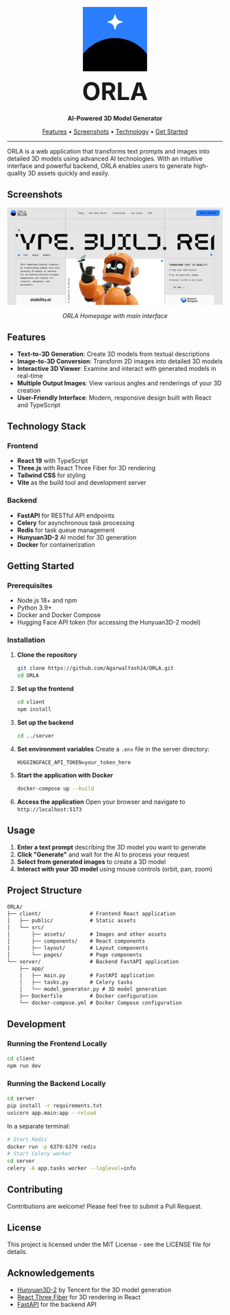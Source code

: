 <div align="center">
  <img src="client/public/logo.png" alt="ORLA Logo" width="150" height="auto">
  <h1 align="center" style="font-size: 3.5rem; margin-top: 10px; margin-bottom: 20px;">
    ORLA
  </h1>
  <p align="center">
    <b>AI-Powered 3D Model Generator</b>
  </p>
  <p align="center">
    <a href="#features">Features</a> •
    <a href="#screenshots">Screenshots</a> •
    <a href="#technology-stack">Technology</a> •
    <a href="#getting-started">Get Started</a>
  </p>
  <hr>
</div>

ORLA is a web application that transforms text prompts and images into detailed 3D models using advanced AI technologies. With an intuitive interface and powerful backend, ORLA enables users to generate high-quality 3D assets quickly and easily.

## Screenshots

<div align="center">
  <img src="client/public/homepage.png" alt="ORLA Homepage" width="800" height="auto">
  <p><i>ORLA Homepage with main interface</i></p>
</div>

## Features

- **Text-to-3D Generation**: Create 3D models from textual descriptions
- **Image-to-3D Conversion**: Transform 2D images into detailed 3D models
- **Interactive 3D Viewer**: Examine and interact with generated models in real-time
- **Multiple Output Images**: View various angles and renderings of your 3D creation
- **User-Friendly Interface**: Modern, responsive design built with React and TypeScript

## Technology Stack

### Frontend
- **React 19** with TypeScript
- **Three.js** with React Three Fiber for 3D rendering
- **Tailwind CSS** for styling
- **Vite** as the build tool and development server

### Backend
- **FastAPI** for RESTful API endpoints
- **Celery** for asynchronous task processing
- **Redis** for task queue management
- **Hunyuan3D-2** AI model for 3D generation
- **Docker** for containerization

## Getting Started

### Prerequisites
- Node.js 18+ and npm
- Python 3.9+
- Docker and Docker Compose
- Hugging Face API token (for accessing the Hunyuan3D-2 model)

### Installation

1. **Clone the repository**
   ```bash
   git clone https://github.com/AgarwalYash14/ORLA.git
   cd ORLA
   ```

2. **Set up the frontend**
   ```bash
   cd client
   npm install
   ```

3. **Set up the backend**
   ```bash
   cd ../server
   ```

4. **Set environment variables**
   Create a `.env` file in the server directory:
   ```
   HUGGINGFACE_API_TOKEN=your_token_here
   ```

5. **Start the application with Docker**
   ```bash
   docker-compose up --build
   ```

6. **Access the application**
   Open your browser and navigate to `http://localhost:5173`

## Usage

1. **Enter a text prompt** describing the 3D model you want to generate
2. **Click "Generate"** and wait for the AI to process your request
3. **Select from generated images** to create a 3D model
4. **Interact with your 3D model** using mouse controls (orbit, pan, zoom)

## Project Structure

```
ORLA/
├── client/                # Frontend React application
│   ├── public/            # Static assets
│   └── src/
│       ├── assets/        # Images and other assets
│       ├── components/    # React components
│       ├── layout/        # Layout components
│       └── pages/         # Page components
└── server/                # Backend FastAPI application
    ├── app/
    │   ├── main.py        # FastAPI application
    │   ├── tasks.py       # Celery tasks
    │   └── model_generator.py # 3D model generation
    ├── Dockerfile         # Docker configuration
    └── docker-compose.yml # Docker Compose configuration
```

## Development

### Running the Frontend Locally
```bash
cd client
npm run dev
```

### Running the Backend Locally
```bash
cd server
pip install -r requirements.txt
uvicorn app.main:app --reload
```

In a separate terminal:
```bash
# Start Redis
docker run -p 6379:6379 redis
# Start Celery worker
cd server
celery -A app.tasks worker --loglevel=info
```

## Contributing

Contributions are welcome! Please feel free to submit a Pull Request.

## License

This project is licensed under the MIT License - see the LICENSE file for details.

## Acknowledgements

- [Hunyuan3D-2](https://huggingface.co/tencent/Hunyuan3D-2) by Tencent for the 3D model generation
- [React Three Fiber](https://github.com/pmndrs/react-three-fiber) for 3D rendering in React
- [FastAPI](https://fastapi.tiangolo.com/) for the backend API